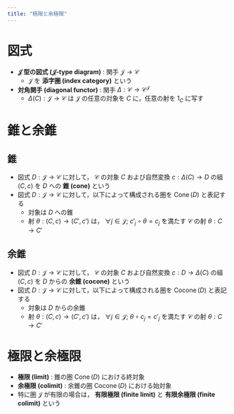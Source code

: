 ```yaml
---
title: "極限と余極限"
---
```


# 図式

- **$\mathscr{J}$ 型の図式 ($\mathscr{J}$-type diagram)** : 関手 $\mathscr{J}\to\mathscr{C}$
  - $\mathscr{J}$ を **添字圏 (index category)** という
- **対角関手 (diagonal functor)** : 関手 $\Delta:\mathscr{C}\to\mathscr{C}^\mathscr{J}$
  - $\Delta(C):\mathscr{J}\to\mathscr{C}$ は $\mathscr{J}$ の任意の対象を $C$ に，任意の射を $1_C$ に写す

# 錐と余錐

## 錐

- 図式 $D:\mathscr{J}\to\mathscr{C}$ に対して， $\mathscr{C}$ の対象 $C$ および自然変換 $c:\Delta(C)\to D$ の組 $(C,c)$ を $D$ への **錐 (cone)** という
- 図式 $D:\mathscr{J}\to\mathscr{C}$ に対して，以下によって構成される圏を $\operatorname{Cone}(D)$ と表記する
  - 対象は $D$ への錐
  - 射 $\theta:(C,c)\to(C',c')$ は， $\forall j\in\mathscr{J};\ c'_j\circ\theta=c_j$ を満たす $\mathscr{C}$ の射 $\theta:C\to C'$

## 余錐

- 図式 $D:\mathscr{J}\to\mathscr{C}$ に対して， $\mathscr{C}$ の対象 $C$ および自然変換 $c:D\to\Delta(C)$ の組 $(C,c)$ を $D$ からの **余錐 (cocone)** という
- 図式 $D:\mathscr{J}\to\mathscr{C}$ に対して，以下によって構成される圏を $\operatorname{Cocone}(D)$ と表記する
  - 対象は $D$ からの余錐
  - 射 $\theta:(C,c)\to(C',c')$ は， $\forall j\in\mathscr{J};\ \theta\circ c_j=c'_j$ を満たす $\mathscr{C}$ の射 $\theta:C\to C'$

# 極限と余極限

- **極限 (limit)** : 錐の圏 $\operatorname{Cone}(D)$ における終対象
- **余極限 (colimit)** : 余錐の圏 $\operatorname{Cocone}(D)$ における始対象
- 特に圏 $\mathscr{J}$ が有限の場合は， **有限極限 (finite limit)** と **有限余極限 (finite colimit)** という

